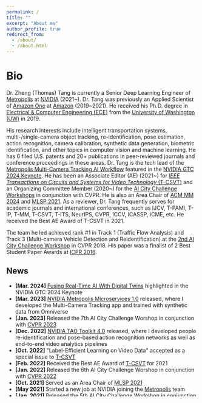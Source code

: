 ```yaml
---
permalink: /
title: ""
excerpt: "About me"
author_profile: true
redirect_from: 
  - /about/
  - /about.html
---
```

# <i class="fa fa-cog fa-spin fa-fw"></i> Bio #

Dr. Zheng (Thomas) Tang is currently a Senior Deep Learning Engineer of [Metropolis](https://www.nvidia.com/en-us/autonomous-machines/intelligent-video-analytics-platform/) at [NVIDIA](https://www.nvidia.com/en-us/) (2021~). Dr. Tang was previously an Applied Scientist of [Amazon One](https://one.amazon.com/) at [Amazon](https://www.amazon.com/) (2019~2021). He received his Ph.D. degree in [Electrical & Computer Engineering (ECE)](https://www.ece.uw.edu/) from the [University of Washington (UW)](http://www.washington.edu/) in 2019. 

His research interests include intelligent transportation systems, multi-/single-camera object tracking, re-identification, pose estimation, action recognition, camera calibration, synthetic data generation, biometric identification, and other topics in computer vision and machine learning. He has 6 filed U.S. patents and 20+ publications in peer-reviewed journals and conference proceedings in these areas. Dr. Tang is the tech lead of the [Metropolis Multi-Camera Tracking AI Workflow](https://www.nvidia.com/en-us/ai-data-science/ai-workflows/multi-camera-tracking/) featured in the [NVIDIA GTC 2024 Keynote](https://www.nvidia.com/gtc/keynote/). He has been an Associate Editor (AE) (2021~) for [<i>IEEE Transactions on Circuits and Systems for Video Technology</i> (T-CSVT)](https://ieeexplore.ieee.org/xpl/RecentIssue.jsp?punumber=76) and an Organizing Committee Member (2020~) for the [AI City Challenge Workshops](https://www.aicitychallenge.org/) in conjunction with CVPR. He is also an Area Chair of <a href="https://2024.acmmm.org/">ACM MM 2024</a> and <a href="https://2021.ieeemlsp.org/">MLSP 2021</a>. As a reviewer, Dr. Tang frequently serves for academic journals and international conferences, such as IJCV, T-PAMI, T-IP, T-MM, T-CSVT, T-ITS, NeurIPS, CVPR, ICCV, ICASSP, ICME, etc. He received the Best AE Award of T-CSVT in 2021. 

The team he led achieved rank #1 in Track 1 (Traffic Flow Analysis) and Track 3 (Multi-camera Vehicle Detection and Reidentification) at the [2nd AI City Challenge Workshop](https://www.aicitychallenge.org/2018-ai-city-challenge/) in CVPR 2018. His paper was a finalist of 2 Best Student Paper Awards at [ICPR 2016](https://iapr.org/archives/icpr2016/site.1.html). 


## <i class="fa fa-fw fa-rss "></i> News ##

<ul style="width: auto; height: 300px; overflow: auto">

  <li> <b>[Mar. 2024]</b> <a href="https://blogs.nvidia.com/blog/ai-digital-twins-industrial-automation-demo/">Fusing Real-Time AI With Digital Twins</a> highlighted in the NVIDIA GTC 2024 Keynote</li>
  
  <li> <b>[Mar. 2023]</b> <a href="https://developer.nvidia.com/metropolis-microservices">NVIDIA Metropolis Microservices 1.0</a> released, where I developed the Multi-Camera Tracking app and trained with synthetic data from Omniverse</li>
  
  <li> <b>[Jan. 2023]</b> Released the 7th AI City Challenge Worshop in conjunction with <a href="https://cvpr2022.thecvf.com/">CVPR 2023</a></li>
  
  <li> <b>[Dec. 2022]</b> <a href="https://developer.nvidia.com/tao-toolkit">NVIDIA TAO Toolkit 4.0</a> released, where I developed people re-identification and pose-based action recognition networks as well as end-to-end video analytics pipelines</li> 
  
  <li> <b>[Oct. 2022]</b> "Label-Efficient Learning on Video Data" accepted as a special issue to <a href="https://ieee-cas.org/files/ieeecass/2022-12/TCSVT-Special%20Issue%20on%20Label-Efficient%20Learning%20on%20Video%20Data.pdf">T-CSVT</a></li> 
  
  <li> <b>[Feb. 2022]</b> Received the Best AE Award of <a href="https://ieeexplore.ieee.org/xpl/RecentIssue.jsp?punumber=76">T-CSVT</a> for 2021</li> 
  
  <li> <b>[Jan. 2022]</b> Released the 6th AI City Challenge Worshop in conjunction with <a href="https://cvpr2022.thecvf.com/">CVPR 2022</a></li> 
  
  <li> <b>[Oct. 2021]</b> Served as an Area Chair of <a href="https://2021.ieeemlsp.org/">MLSP 2021</a></li> 
  
  <li> <b>[May 2021]</b> Started a new job at NVIDIA joining the <a href="https://www.nvidia.com/en-us/autonomous-machines/intelligent-video-analytics-platform/">Metropolis</a> team</li> 
  
  <li> <b>[Jan. 2021]</b> Released the 5th AI City Challenge Workshop in conjunction with <a href="http://cvpr2021.thecvf.com/">CVPR 2021</a></li>
  
  <li> <b>[Dec. 2020]</b> Joined the Editorial Board of <a href="https://ieeexplore.ieee.org/xpl/RecentIssue.jsp?punumber=76">T-CSVT</a> (Impact Factor: 5.859) as an Associate Editor (AE)</li>
  
  <li> <b>[Sep. 2020]</b> <a href="https://blog.aboutamazon.com/innovation/introducing-amazon-one-a-new-innovation-to-make-everyday-activities-effortless">Amazon One</a> launched, where I worked at the research team and filed two U.S. patents</li>
  
  <li> <b>[May 2020]</b> Source code of "PAMTRI: Pose-Aware Multi-Task Learning for Vehicle Re-Identification Using Highly Randomized Synthetic Data" (ICCV 2019) released on <a href="https://github.com/NVlabs/PAMTRI">GitHub</a></li>

  <li> <b>[Jan. 2020]</b> Released the 4th AI City Challenge Worshop in conjunction with <a href="http://cvpr2020.thecvf.com/">CVPR 2020</a></li>

  <li> <b>[Jul. 2019]</b> "PAMTRI: Pose-Aware Multi-Task Learning for Vehicle Re-Identification Using Highly Randomized Synthetic Data" accepted to <a href="http://iccv2019.thecvf.com/">ICCV 2019</a></li>

  <li> <b>[Jun. 2019]</b> Graduated with a Ph.D. degree in ECE from UW</li>

  <li> <b>[Feb. 2019]</b> "CityFlow: A City-Scale Benchmark for Multi-Target Multi-Camera Vehicle Tracking and Re-Identification" accepted to <a href="http://cvpr2019.thecvf.com/">CVPR 2019</a> (<a href="https://youtu.be/fzJe8M2y1s0">Oral</a>)</li>

  <li> <b>[Jun. 2018]</b> Achieved rank #1 in Track 1: Traffic Flow Analysis (<a href="https://youtu.be/_i4numqiv7Y">Demo</a>) and Track 3: Multi-camera Vehicle Detection and Reidentification (<a href="https://youtu.be/Jlvh_KxHl40">Demo</a>) of the <a href="https://www.aicitychallenge.org/2018-ai-city-challenge/">2nd AI City Challenge Workshop</a> in <a href="http://cvpr2018.thecvf.com/">CVPR 2018</a></li> 

  <li> <b>[Jun. 2018]</b> "Joint Multi-View People Tracking and Pose Estimation for 3D Scene Reconstruction" accepted to <a href="http://www.icme2018.org/">ICME 2018</a> (Oral)</li> 

  <li> <b>[Aug. 2017]</b> Selected as the winner of Track 2: AI City Applications (<a href="https://youtu.be/QA0Iek4tR0k">Demo</a>) at the 1st AI City Challenge Workshop in <a href="http://cse.stfx.ca/~smartworld/2017/smartworld/index.php">SmartWorld 2017</a></li> 

  <li> <b>[May 2017]</b> "Online-Learning-Based Human Tracking Across Non-Overlapping Cameras" accepted to <a href="http://tcsvt.polito.it/">T-CSVT</a></li> 

  <li> <b>[Dec. 2016]</b> "Camera Self-Calibration from Tracking of Moving Persons" selected as a finalist of 2 Best Student Paper Awards at <a href="https://iapr.org/archives/icpr2016/site.1.html">ICPR 2016</a></li>
  
  <li> <b>[Dec. 2015]</b> "Multiple-Kernel Adaptive Segmentation and Tracking (MAST) for Robust Object Tracking" accepted to <a href="http://www.icme2018.org/">ICASSP 2016</a> (Oral)</li>

  <li> <b>[Jun. 2014]</b> Graduated with a B.Sc. (Eng.) degree from the Joint Programme between BUPT and QMUL with First Class Honours</li>
</ul>

<script type='text/javascript' id='clustrmaps' src='//cdn.clustrmaps.com/map_v2.js?cl=2d78ad&w=a&t=n&d=i6Cg2uwoVYtktTxLJzeGkQjg7ICgXupw_nf4-TfxTF4&co=ffffff'></script>

